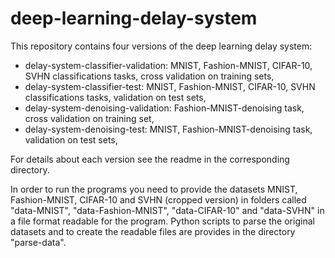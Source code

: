 # deep-learning-delay-system

This repository contains four versions of the deep learning delay system:

* delay-system-classifier-validation: MNIST, Fashion-MNIST, CIFAR-10, SVHN classifications tasks, cross validation on training sets,
* delay-system-classifier-test: MNIST, Fashion-MNIST, CIFAR-10, SVHN classifications tasks, validation on test sets,
* delay-system-denoising-validation: Fashion-MNIST-denoising task, cross validation on training set,
* delay-system-denoising-test: MNIST, Fashion-MNIST-denoising task, validation on test sets,

For details about each version see the readme in the corresponding directory.

In order to run the programs you need to provide the datasets MNIST, Fashion-MNIST, CIFAR-10 and SVHN (cropped version) in folders called "data-MNIST", "data-Fashion-MNIST", "data-CIFAR-10" and "data-SVHN" in a file format readable for the program. Python scripts to parse the original datasets and to create the readable files are provides in the directory "parse-data".
